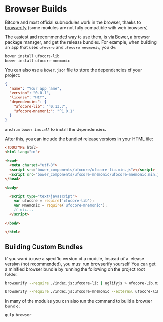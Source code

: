 # Browser Builds
Bitcore and most official submodules work in the browser, thanks to [browserify](http://browserify.org/) (some modules are not fully compatible with web browsers).

The easiest and recommended way to use them, is via [Bower](http://bower.io/), a browser package manager, and get the release bundles. For example, when building an app that uses `ufocore` and `ufocore-mnemonic`, you do:

```sh
bower install ufocore-lib
bower install ufocore-mnemonic
```

You can also use a `bower.json` file to store the dependencies of your project:

```json
{
  "name": "Your app name",
  "version": "0.0.1",
  "license": "MIT",
  "dependencies": {
    "ufocore-lib": "^0.13.7",
    "ufocore-mnemonic": "^1.0.1"
  }
}
```

and run `bower install` to install the dependencies.

After this, you can include the bundled release versions in your HTML file:

```html
<!DOCTYPE html>
<html lang="en">

<head>
  <meta charset="utf-8">
  <script src="bower_components/ufocore/ufocore-lib.min.js"></script>
  <script src="bower_components/ufocore-mnemonic/ufocore-mnemonic.min.js"></script>
</head>

<body>

  <script type="text/javascript">
    var ufocore = require('ufocore-lib');
    var Mnemonic = require('ufocore-mnemonic');
    // etc...
  </script>

</body>

</html>
```

## Building Custom Bundles
If you want to use a specific version of a module, instead of a release version (not recommended), you must run browserify yourself.  You can get a minified browser bundle by running the following on the project root folder.

```sh
browserify --require ./index.js:ufocore-lib | uglifyjs > ufocore-lib.min.js
```

```sh
browserify --require ./index.js:ufocore-mnemonic --external ufocore-lib | uglifyjs > ufocore-mnemonic.min.js
```

In many of the modules you can also run the command to build a browser bundle:
```sh
gulp browser
```
